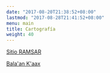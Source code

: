 ```yaml
---
date: "2017-08-20T21:38:52+08:00"
lastmod: "2017-08-28T21:41:52+08:00"
menu: main
title: Cartografía
weight: 40
---
```




[Sitio RAMSAR](https://rsis.ramsar.org/)


[Bala'an K'aax](https://rsis.ramsar.org/RISapp/files/40134188/pictures/MX1332map.pdf?language=es)